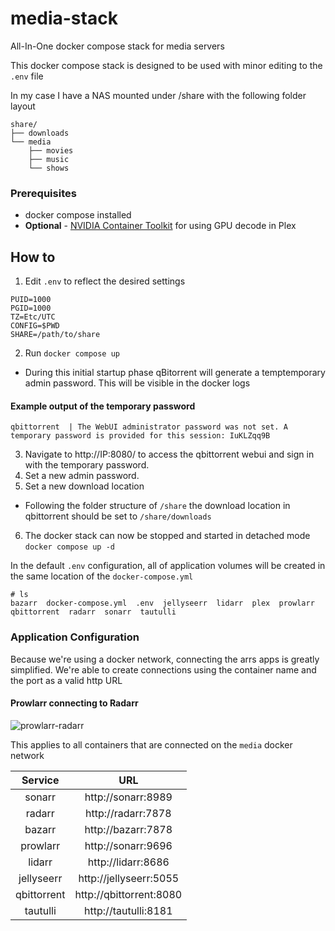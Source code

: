 # media-stack
All-In-One docker compose stack for media servers

This docker compose stack is designed to be used with minor editing to the ``.env`` file


In my case I have a NAS mounted under /share with the following folder layout 

```
share/
├── downloads
└── media
    ├── movies
    ├── music
    └── shows
```


### Prerequisites
- docker compose installed
- **Optional** - [NVIDIA Container Toolkit](https://docs.nvidia.com/datacenter/cloud-native/container-toolkit/latest/install-guide.html) for using GPU decode in Plex

## How to
1. Edit ``.env`` to reflect the desired settings 

```
PUID=1000
PGID=1000
TZ=Etc/UTC
CONFIG=$PWD
SHARE=/path/to/share
```

2. Run ``docker compose up``
* During this initial startup phase qBitorrent will generate a temptemporary admin password. This will be visible in the docker logs

#### Example output of the temporary password
``qbittorrent  | The WebUI administrator password was not set. A temporary password is provided for this session: IuKLZqq9B``


3. Navigate to http://IP:8080/ to access the qbittorrent webui and sign in with the temporary password. 
4. Set a new admin password.
5. Set a new download location
- Following the folder structure of ``/share`` the download location in qbittorrent should be set to ``/share/downloads``
6. The docker stack can now be stopped and started in detached mode ``docker compose up -d``

In the default ``.env`` configuration, all of application volumes will be created in the same location of the ``docker-compose.yml``

```
# ls
bazarr  docker-compose.yml  .env  jellyseerr  lidarr  plex  prowlarr  qbittorrent  radarr  sonarr  tautulli
```

### Application Configuration
Because we're using a docker network, connecting the arrs apps is greatly simplified.
We're able to create connections using the container name and the port as a valid http URL

#### Prowlarr connecting to Radarr

![prowlarr-radarr](https://github.com/user-attachments/assets/1c8d247a-1adc-4937-b97e-aee6f46926cb)

This applies to all containers that are connected on the ``media`` docker network



| Service | URL |
| :----: | :----: |
| sonarr     | http://sonarr:8989    |
| radarr     | http://radarr:7878    |
| bazarr     | http://bazarr:7878    |
| prowlarr     | http://sonarr:9696    |
| lidarr     | http://lidarr:8686    |
| jellyseerr     | http://jellyseerr:5055    |
| qbittorrent     | http://qbittorrent:8080    |
| tautulli     | http://tautulli:8181    |
